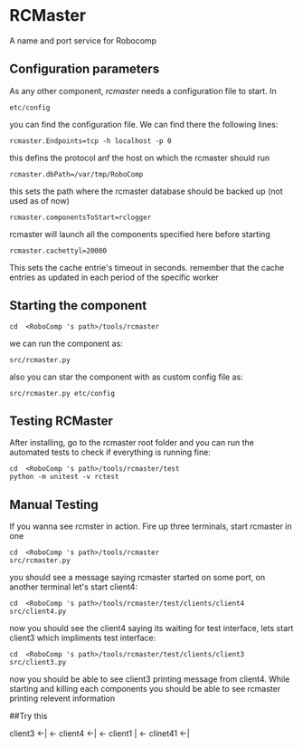 ```
```
# RCMaster
A name and port service for Robocomp


## Configuration parameters
As any other component, *rcmaster* needs a configuration file to start. In

    etc/config

you can find the configuration file. We can find there the following lines:

    rcmaster.Endpoints=tcp -h localhost -p 0
this defins the protocol anf the host on which the rcmaster should run

    rcmaster.dbPath=/var/tmp/RoboComp
this sets the path where the rcmaster database should be backed up (not used as of now)

    rcmaster.componentsToStart=rclogger
rcmaster will launch all the components specified here before starting

    rcmaster.cachettyl=20000
This sets the cache entrie's timeout in seconds. remember that the cache entries as updated in each period of the specific worker

## Starting the component

    cd  <RoboComp 's path>/tools/rcmaster

we can run the component as:

    src/rcmaster.py
also you can star the component with as custom config file as:

    src/rcmaster.py etc/config

## Testing RCMaster

After installing, go to the rcmaster root folder and you can run the automated tests to check if everything is running fine:

    cd  <RoboComp 's path>/tools/rcmaster/test
    python -m unitest -v rctest

## Manual Testing
If you wanna see rcmster in action. Fire up three terminals, start rcmaster in one

    cd  <RoboComp 's path>/tools/rcmaster
    src/rcmaster.py

you should see a message saying rcmaster started on some port, on another terminal let's start client4:

    cd  <RoboComp 's path>/tools/rcmaster/test/clients/client4
    src/client4.py

now you should see the client4 saying its waiting for test interface, lets start client3
which impliments test interface:

    cd  <RoboComp 's path>/tools/rcmaster/test/clients/client3
    src/client3.py

now you should be able to see client3 printing message from client4. While starting
and killing each components you should be able to see rcmaster printing relevent information

##Try this

client3 <-| <- client4  <-| <- client1
          | <- clinet41 <-|

